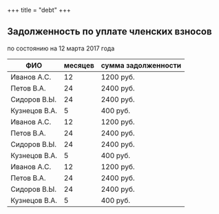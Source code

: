 +++
title = "debt"
+++

## <i class="far fa-credit-card"></i>  Задолженность по уплате членских взносов 


по состоянию на 12 марта 2017 года

ФИО          | месяцев | сумма задолженности
-------------|---------|--------------------
Иванов А.С.  | 12      | 1200 руб.
Петов В.А.   | 24      | 2400 руб.
Сидоров В.Ы. | 24      | 2400 руб.
Кузнецов В.А.| 5       | 400 руб.
Иванов А.С.  | 12      | 1200 руб.
Петов В.А.   | 24      | 2400 руб.
Сидоров В.Ы. | 24      | 2400 руб.
Кузнецов В.А.| 5       | 400 руб.
Иванов А.С.  | 12      | 1200 руб.
Петов В.А.   | 24      | 2400 руб.
Сидоров В.Ы. | 24      | 2400 руб.
Кузнецов В.А.| 5       | 400 руб.